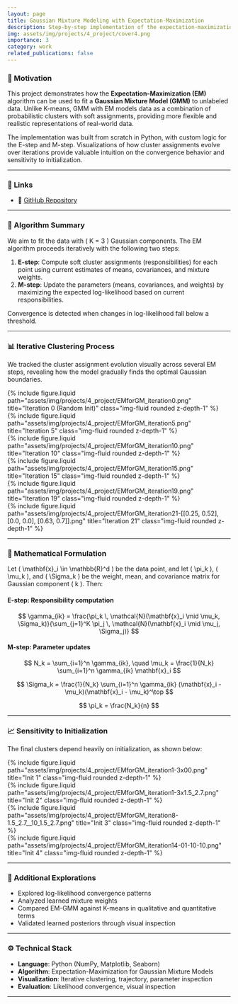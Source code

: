 ```yaml
---
layout: page
title: Gaussian Mixture Modeling with Expectation-Maximization
description: Step-by-step implementation of the expectation-maximization algorithm for gaussian mixture models with dynamic clustering visualizations
img: assets/img/projects/4_project/cover4.png
importance: 3
category: work
related_publications: false
---
```


### 🎯 Motivation

This project demonstrates how the **Expectation-Maximization (EM)** algorithm can be used to fit a **Gaussian Mixture Model (GMM)** to unlabeled data. Unlike K-means, GMM with EM models data as a combination of probabilistic clusters with soft assignments, providing more flexible and realistic representations of real-world data.

The implementation was built from scratch in Python, with custom logic for the E-step and M-step. Visualizations of how cluster assignments evolve over iterations provide valuable intuition on the convergence behavior and sensitivity to initialization.

---

### 📎 Links  
- 🔗 [GitHub Repository](https://github.com/sumeyye-agac/logistic-regression-from-scratch)

---

### 🧠 Algorithm Summary

We aim to fit the data with \( K = 3 \) Gaussian components. The EM algorithm proceeds iteratively with the following two steps:

1. **E-step**: Compute soft cluster assignments (responsibilities) for each point using current estimates of means, covariances, and mixture weights.
2. **M-step**: Update the parameters (means, covariances, and weights) by maximizing the expected log-likelihood based on current responsibilities.

Convergence is detected when changes in log-likelihood fall below a threshold.

---

### 📊 Iterative Clustering Process

We tracked the cluster assignment evolution visually across several EM steps, revealing how the model gradually finds the optimal Gaussian boundaries.

<div class="row">
  <div class="col-sm">
    {% include figure.liquid path="assets/img/projects/4_project/EMforGM_iteration0.png" title="Iteration 0 (Random Init)" class="img-fluid rounded z-depth-1" %}
  </div>
  <div class="col-sm">
    {% include figure.liquid path="assets/img/projects/4_project/EMforGM_iteration5.png" title="Iteration 5" class="img-fluid rounded z-depth-1" %}
  </div>
</div>

<div class="row mt-3">
  <div class="col-sm">
    {% include figure.liquid path="assets/img/projects/4_project/EMforGM_iteration10.png" title="Iteration 10" class="img-fluid rounded z-depth-1" %}
  </div>
  <div class="col-sm">
    {% include figure.liquid path="assets/img/projects/4_project/EMforGM_iteration15.png" title="Iteration 15" class="img-fluid rounded z-depth-1" %}
  </div>
</div>

<div class="row mt-3">
  <div class="col-sm">
    {% include figure.liquid path="assets/img/projects/4_project/EMforGM_iteration19.png" title="Iteration 19" class="img-fluid rounded z-depth-1" %}
  </div>
  <div class="col-sm">
    {% include figure.liquid path="assets/img/projects/4_project/EMforGM_iteration21-[[0.25, 0.52], [0.0, 0.0], [0.63, 0.7]].png" title="Iteration 21" class="img-fluid rounded z-depth-1" %}
  </div>
</div>

---

### 🧮 Mathematical Formulation

Let \( \mathbf{x}_i \in \mathbb{R}^d \) be the data point, and let \( \pi_k \), \( \mu_k \), and \( \Sigma_k \) be the weight, mean, and covariance matrix for Gaussian component \( k \). Then:

#### **E-step**: Responsibility computation

$$
\gamma_{ik} = \frac{\pi_k \, \mathcal{N}(\mathbf{x}_i \mid \mu_k, \Sigma_k)}{\sum_{j=1}^K \pi_j \, \mathcal{N}(\mathbf{x}_i \mid \mu_j, \Sigma_j)}
$$

#### **M-step**: Parameter updates

$$
N_k = \sum_{i=1}^n \gamma_{ik}, \quad
\mu_k = \frac{1}{N_k} \sum_{i=1}^n \gamma_{ik} \mathbf{x}_i
$$

$$
\Sigma_k = \frac{1}{N_k} \sum_{i=1}^n \gamma_{ik} (\mathbf{x}_i - \mu_k)(\mathbf{x}_i - \mu_k)^\top
$$

$$
\pi_k = \frac{N_k}{n}
$$

---

### 📈 Sensitivity to Initialization

The final clusters depend heavily on initialization, as shown below:

<div class="row">
  <div class="col-sm">
    {% include figure.liquid path="assets/img/projects/4_project/EMforGM_iteration1-3x00.png" title="Init 1" class="img-fluid rounded z-depth-1" %}
  </div>
  <div class="col-sm">
    {% include figure.liquid path="assets/img/projects/4_project/EMforGM_iteration1-3x1.5_2.7.png" title="Init 2" class="img-fluid rounded z-depth-1" %}
  </div>
</div>

<div class="row mt-3">
  <div class="col-sm">
    {% include figure.liquid path="assets/img/projects/4_project/EMforGM_iteration8-1.5_2.7__10_1.5_2.7.png" title="Init 3" class="img-fluid rounded z-depth-1" %}
  </div>
  <div class="col-sm">
    {% include figure.liquid path="assets/img/projects/4_project/EMforGM_iteration14-01-10-10.png" title="Init 4" class="img-fluid rounded z-depth-1" %}
  </div>
</div>

---

### 🧪 Additional Explorations

- Explored log-likelihood convergence patterns  
- Analyzed learned mixture weights  
- Compared EM-GMM against K-means in qualitative and quantitative terms  
- Validated learned posteriors through visual inspection

---

### ⚙️ Technical Stack

- **Language**: Python (NumPy, Matplotlib, Seaborn)
- **Algorithm**: Expectation-Maximization for Gaussian Mixture Models
- **Visualization**: Iterative clustering, trajectory, parameter inspection
- **Evaluation**: Likelihood convergence, visual inspection

---
